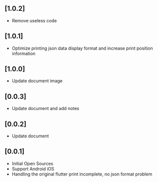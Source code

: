 ## [1.0.2] 
* Remove useless code
## [1.0.1] 
* Optimize printing json data display format and increase print position information
## [1.0.0] 
* Update document image
## [0.0.3] 
* Update document and add notes
## [0.0.2] 
* Update document
## [0.0.1] 
* Initial Open Sources
* Support Android iOS
* Handling the original flutter print incomplete, no json format problem


